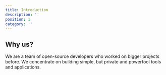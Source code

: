 ```yaml
---
title: Introduction
description: ''
position: 1
category: ''
---
```


## Why us?

We are a team of open-source developers who worked on bigger projects before. We concentrate on building simple, but private and powerfool tools and applications. 

